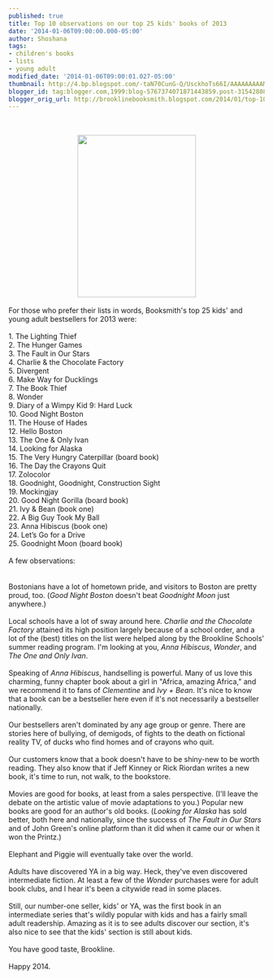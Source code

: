 ```yaml
---
published: true
title: Top 10 observations on our top 25 kids' books of 2013
date: '2014-01-06T09:00:00.000-05:00'
author: Shoshana
tags:
- children's books
- lists
- young adult
modified_date: '2014-01-06T09:00:01.027-05:00'
thumbnail: http://4.bp.blogspot.com/-taN70CunG-Q/UsckhoTs66I/AAAAAAAAAM0/Kn8YaSeOfjM/s72-c/1456611_10151818181161964_985048835_n.jpg
blogger_id: tag:blogger.com,1999:blog-5767374071871443859.post-3154280885057884537
blogger_orig_url: http://brooklinebooksmith.blogspot.com/2014/01/top-10-observations-on-our-top-25-kids.html
---
```


<div class="separator" style="clear: both; text-align: center;"><br /></div><br /><div class="separator" style="clear: both; text-align: center;"><a href="http://4.bp.blogspot.com/-taN70CunG-Q/UsckhoTs66I/AAAAAAAAAM0/Kn8YaSeOfjM/s1600/1456611_10151818181161964_985048835_n.jpg" imageanchor="1" style="margin-left: 1em; margin-right: 1em;"><img border="0" src="http://4.bp.blogspot.com/-taN70CunG-Q/UsckhoTs66I/AAAAAAAAAM0/Kn8YaSeOfjM/s1600/1456611_10151818181161964_985048835_n.jpg" height="320" width="233" /></a></div><div class="separator" style="clear: both; text-align: center;"><br /></div><div>For those who prefer their lists in words, Booksmith's top 25 kids' and young adult bestsellers for 2013 were: <br /><br />1. The Lighting Thief </div><div>2. The Hunger Games </div><div>3. The Fault in Our Stars </div><div>4. Charlie &amp; the Chocolate Factory </div><div>5. Divergent </div><div>6. Make Way for Ducklings</div><div>7. The Book Thief </div><div>8. Wonder </div><div>9. Diary of a Wimpy Kid 9: Hard Luck</div><div>10. Good Night Boston </div><div>11. The House of Hades </div><div>12. Hello Boston </div><div>13. The One &amp; Only Ivan </div><div>14. Looking for Alaska </div><div>15. The Very Hungry Caterpillar (board book) </div><div>16. The Day the Crayons Quit </div><div>17. Zolocolor </div><div>18. Goodnight, Goodnight, Construction Sight </div><div>19. Mockingjay </div><div>20. Good Night Gorilla (board book) </div><div>21. Ivy &amp; Bean (book one) </div><div>22. A Big Guy Took My Ball </div><div>23. Anna Hibiscus (book one) </div><div>24. Let’s Go for a Drive </div><div>25. Goodnight Moon (board book)<br /><br />A few observations: <br /><br /><span style="font-family: Tahoma,Geneva,sans-serif; font-size: 10pt;"></span><br />Bostonians have a lot of hometown pride, and visitors to Boston are pretty proud, too. (<em>Good Night Boston</em> doesn't beat <em>Goodnight Moon</em> just anywhere.)<br /><br />Local schools&nbsp;have a lot of sway around here. <em>Charlie and the Chocolate Factory</em> attained its high position largely because of a school order, and a lot  of the (best) titles on the list were helped along by the Brookline  Schools' summer reading program. I'm looking at you, <em>Anna Hibiscus</em>, <em>Wonder</em>, and <em>The One and Only Ivan</em>.<br /><br />Speaking of <em>Anna Hibiscus</em>,  handselling is powerful. Many of us love this charming, funny&nbsp;chapter  book about a girl in "Africa, amazing Africa," and we recommend it to  fans of <em>Clementine</em> and <em>Ivy + Bean</em>. It's nice to know that a book can be a bestseller here even if it's not necessarily a bestseller nationally.<br /><br />Our  bestsellers aren't dominated by any age group or genre. There are  stories here of bullying, of demigods, of fights to the death on  fictional reality TV,&nbsp;of ducks who find homes and of crayons who quit.<br /><br />Our  customers know that a book doesn't have to be shiny-new to be worth  reading. They also know that if Jeff Kinney or Rick Riordan writes a new  book, it's time to run, not walk, to the bookstore.<br /><br />Movies  are good for books, at least from a sales perspective. (I'll leave the  debate on the artistic value of movie adaptations to you.)&nbsp;Popular new  books are good for an author's old books. (<em>Looking for Alaska</em> has sold better, both here and nationally, since the success of <em>The Fault in Our Stars</em> and of John Green's online platform than it did when it came our or when it won the Printz.)<br /><br />Elephant and Piggie will eventually take over the world.<br /><br />Adults have discovered YA in a big way. Heck, they've even discovered intermediate fiction. At least a few of the <em>Wonder</em> purchases were for adult book clubs, and I hear it's been a citywide read in some places.<br /><br />Still,  our number-one seller, kids' or YA, was the first book in an  intermediate series that's wildly popular with kids and has a  fairly&nbsp;small adult readership. Amazing as it is to see adults discover  our section, it's also nice to see that the kids' section is still about  kids.<br /><br />You have good taste, Brookline.<br /><br />Happy 2014.<br /> <br /></div>